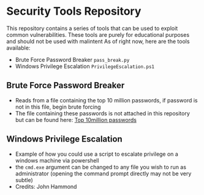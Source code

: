 # Security Tools Repository
This repository contains a series of tools that can be used to exploit common vulnerabilities. These tools are purely for educational purposes and should not be used with malintent
As of right now, here are the tools available:
- Brute Force Password Breaker `pass_break.py`
- Windows Privilege Escalation `PrivilegeEscalation.ps1`

## Brute Force Password Breaker
- Reads from a file containing the top 10 million passwords, if password is not in this file, begin brute forcing
- The file containing these passwords is not attached in this repository but can be found here: [Top 10million passwords](https://github.com/danielmiessler/SecLists/blob/master/Passwords/Common-Credentials/10-million-password-list-top-1000000.txt)

## Windows Privilege Escalation
- Example of how you could use a script to escalate privilege on a windows machine via powershell
- the `cmd.exe` argument can be changed to any file you wish to run as administrator (opening the command prompt directly may not be very subtle)
- Credits: John Hammond

